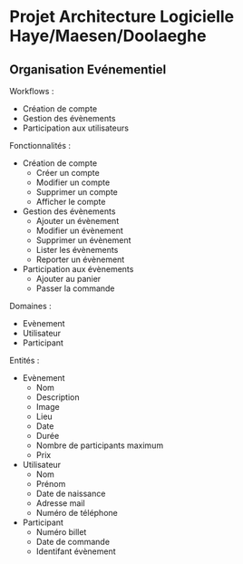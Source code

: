 # Projet Architecture Logicielle Haye/Maesen/Doolaeghe

## Organisation Evénementiel

Workflows :
- Création de compte
- Gestion des évènements
- Participation aux utilisateurs

Fonctionnalités :
- Création de compte
  - Créer un compte
  - Modifier un compte
  - Supprimer un compte
  - Afficher le compte
- Gestion des évènements
  - Ajouter un évènement
  - Modifier un évènement
  - Supprimer un évènement
  - Lister les évènements
  - Reporter un évènement
- Participation aux évènements
  - Ajouter au panier
  - Passer la commande

Domaines :
- Evènement
- Utilisateur
- Participant

Entités :
- Evènement
  - Nom
  - Description
  - Image
  - Lieu
  - Date
  - Durée
  - Nombre de participants maximum
  - Prix
- Utilisateur
  - Nom
  - Prénom
  - Date de naissance
  - Adresse mail
  - Numéro de téléphone
- Participant
  - Numéro billet
  - Date de commande
  - Identifant évènement
